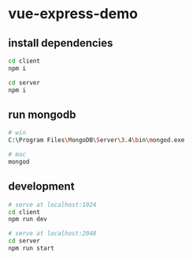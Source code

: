 # vue-express-demo

## install dependencies
``` bash
cd client
npm i
```

``` bash
cd server
npm i
```

## run mongodb
``` bash
# win
C:\Program Files\MongoDB\Server\3.4\bin\mongod.exe

# mac
mongod
```

## development
``` bash
# serve at localhost:1024
cd client
npm run dev
```

``` bash
# serve at localhost:2048
cd server
npm run start
```
